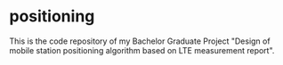 # positioning
This is the code repository of my Bachelor Graduate Project "Design of mobile station positioning algorithm based on LTE measurement report".
